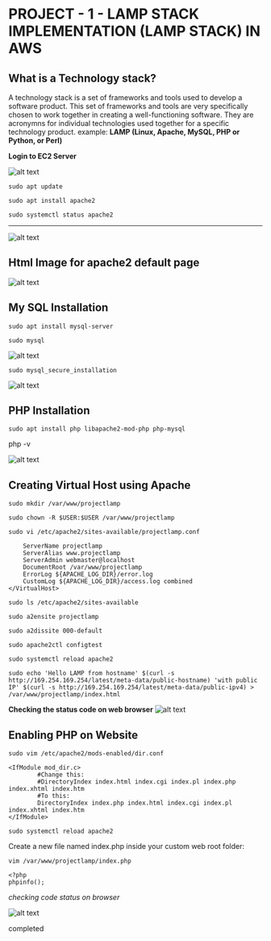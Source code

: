 # PROJECT - 1 - LAMP STACK IMPLEMENTATION (LAMP STACK) IN AWS

## What is a Technology stack?

A technology stack is a set of frameworks and tools used to develop a software product. This set of frameworks and tools are very specifically chosen to work together in creating a well-functioning software. They are acronymns for individual technologies used together for a specific technology product. 
example:
**LAMP (Linux, Apache, MySQL, PHP or Python, or Perl)**

**Login to EC2 Server**

![alt text](./Images/Log%20in%20to%20EC2%20Server.png)

`sudo apt update`

`sudo apt install apache2`

`sudo systemctl status apache2`

---

![alt text](./Images/2.%20Verifying%20Apache%20installed.png)


## Html Image for apache2 default page


![alt text](./Images/3.%20Testing%20Apache%20in%20the%20browser.png)




## **My SQL Installation**

`sudo apt install mysql-server`

`sudo mysql`

![alt text](./Images/4.%20Install%20mysql.png)

`sudo mysql_secure_installation`

![alt text](./Images/5%20-%20Testing%20mysql.png)


## **PHP Installation**

`sudo apt install php libapache2-mod-php php-mysql`

php -v

![alt text](./Images/6-%20Php%20Installation.png)

## **Creating Virtual Host using Apache**

`sudo mkdir /var/www/projectlamp`

`sudo chown -R $USER:$USER /var/www/projectlamp`

`sudo vi /etc/apache2/sites-available/projectlamp.conf`

``` <VirtualHost *:80>
    ServerName projectlamp
    ServerAlias www.projectlamp 
    ServerAdmin webmaster@localhost
    DocumentRoot /var/www/projectlamp
    ErrorLog ${APACHE_LOG_DIR}/error.log
    CustomLog ${APACHE_LOG_DIR}/access.log combined
</VirtualHost>
```

`sudo ls /etc/apache2/sites-available`

`sudo a2ensite projectlamp`

`sudo a2dissite 000-default`

`sudo apache2ctl configtest`

`sudo systemctl reload apache2`

```
sudo echo 'Hello LAMP from hostname' $(curl -s http://169.254.169.254/latest/meta-data/public-hostname) 'with public IP' $(curl -s http://169.254.169.254/latest/meta-data/public-ipv4) > /var/www/projectlamp/index.html
```


**Checking the status code on web browser**
![alt text](./Images/8-.png)

## **Enabling PHP on Website**

`sudo vim /etc/apache2/mods-enabled/dir.conf`

```
<IfModule mod_dir.c>
        #Change this:
        #DirectoryIndex index.html index.cgi index.pl index.php index.xhtml index.htm
        #To this:
        DirectoryIndex index.php index.html index.cgi index.pl index.xhtml index.htm
</IfModule>
```

`sudo systemctl reload apache2`

Create a new file named index.php inside your custom web root folder:

`vim /var/www/projectlamp/index.php`

```
<?php
phpinfo();
```
*checking code status on browser*

![alt text](./Images/10%20-.png)


completed

